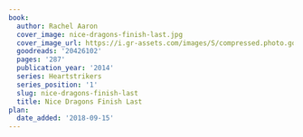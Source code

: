```yaml
---
book:
  author: Rachel Aaron
  cover_image: nice-dragons-finish-last.jpg
  cover_image_url: https://i.gr-assets.com/images/S/compressed.photo.goodreads.com/books/1389049309l/20426102._SX98_.jpg
  goodreads: '20426102'
  pages: '287'
  publication_year: '2014'
  series: Heartstrikers
  series_position: '1'
  slug: nice-dragons-finish-last
  title: Nice Dragons Finish Last
plan:
  date_added: '2018-09-15'
---
```

